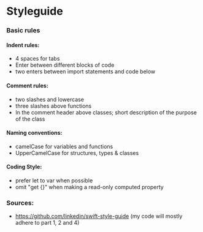 # Styleguide

### Basic rules

#### Indent rules:
* 4 spaces for tabs
* Enter between different blocks of code
* two enters between import statements and code below

#### Comment rules:
* two slashes and lowercase 
* three slashes above functions
* In the comment header above classes;  short description of the purpose of the class

#### Naming conventions:
* camelCase for variables and functions
* UpperCamelCase for structures, types & classes

#### Coding Style:
* prefer let to var when possible
* omit "get {}" when making a read-only computed property


### Sources:
* https://github.com/linkedin/swift-style-guide (my code will mostly adhere to part 1, 2 and 4)

